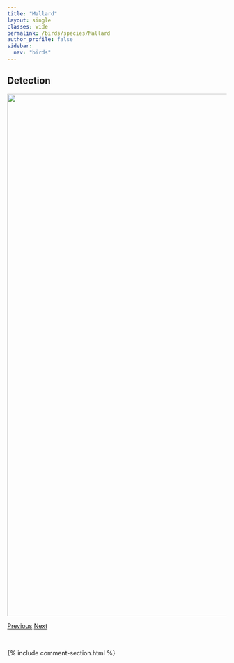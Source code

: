 ```yaml
---
title: "Mallard"
layout: single
classes: wide
permalink: /birds/species/Mallard
author_profile: false
sidebar:
  nav: "birds"
---
```


<h2>Detection</h2>

<a href="https://drive.google.com/uc?export=view&id=1nmhdkYk31DsVNLuJYOVeeseOJzRri7vW">
<img src="https://drive.google.com/uc?export=view&id=1nmhdkYk31DsVNLuJYOVeeseOJzRri7vW" height = "1200" width = "800">
</a>

<a href="/DevelopmentWebsite/birds/species/MarbledGodwit" class="pagination--pager" title="Marbled Godwit">Previous</a> <a href="/DevelopmentWebsite/birds/species/MagnoliaWarbler" class="pagination--pager" title="Magnolia Warbler">Next</a>

<p>&nbsp;</p>

{% include comment-section.html %}
